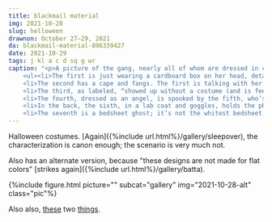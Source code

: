```yaml
---
title: blackmail material
img: 2021-10-28
slug: helloween
drawnon: October 27–29, 2021
da: blackmail-material-896339427
date: 2021-10-29
tags: j kl a c d sq g wr
caption: "<p>A picture of the gang, nearly all of whom are dressed in costume, sitting or standing around a table. Little labels and speech bubbles trail around them.</p>
	<ul><li>The first is just wearing a cardboard box on her head, details scribbled on with marker. Label: “made it herself 6 hours ago”</li>
	<li>The second has a cape and fangs. The first is talking with her: “I’m Radiohead.” “Isn’t that a TV?” “Close enough.” “Can you even <em>see</em> through that thing?” “No.”</li>
	<li>The third, as labeled, “showed up without a costume (and is feeling kinda stupid about it now),” because everyone else has a costume. The seventh makes an offering: “wanna borrow a sheet?” Third, quietly: “Ew, no.”</li>
	<li>The fourth, dressed as an angel, is spooked by the fifth, who’s grabbing for him playfully. Fourth is about to spill his drink on the second.</li>
	<li>In the back, the sixth, in a lab coat and goggles, holds the photo-taking button, offering a dry “smile” for the camera. (No one else seems aware a photo is being taken.) She and <s>Frankenstein</s> the fifth are labeled “somehow got roped into matching costumes”</li>
	<li>The seventh is a bedsheet ghost; it’s not the whitest bedsheet. Seven, as labeled, “was helping her [the eighth, a baseball batter] and ran out of time for their own getup”</li></ul>"
---
```

Halloween costumes. [Again]({%include url.html%}/gallery/sleepover), the characterization is canon enough; the scenario is very much not.

Also has an alternate version, because "these designs are not made for flat colors" [strikes again]({%include url.html%}/gallery/batta).

{%include figure.html picture="" subcat="gallery" img="2021-10-28-alt" class="pic"%}

Also also, <a href="https://sta.sh/0l096ifhi2x" class="ext">these</a> two <a href="https://sta.sh/0ea4kqks7x9" class="ext">things</a>.